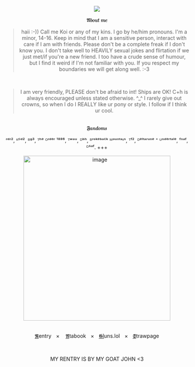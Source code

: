 <div align="center">

  
![](https://komarev.com/ghpvc/?username=Bigguykoi&color=724b2f&label=Folks&style=plastic)
<br />

𝕬𝒃𝒐𝒖𝒕 𝒎𝒆
> haii :-)) Call me Koi or any of my kins. I go by he/him pronouns. I'm a minor, 14-16. Keep in mind that I am a sensitive person, interact with care if I am with friends. Please don't be a complete freak if I don't know you. I don't take well to HEAVILY sexual jokes and flirtation if we just met/if you're a new friend. I too have a crude sense of humour, but I find it weird if I'm not familiar with you. If you respect my boundaries we will get along well. :-3

<br />

> I am very friendly, PLEASE don't be afraid to int! Ships are OK! C+h is always encouraged unless stated otherwise. ^_^ I rarely give out crowns, so when I do I REALLY like ur pony or style. I follow if I think ur cool. 
<br />
𝕱𝒂𝒏𝒅𝒐𝒎𝒔
<br />

ʳᵈʳ², ᴷᶜᵈ², ᴮᵍ³, ᵀʰᵉ ᴼʳᵈᵉʳ ¹⁸⁸⁶, ᵀʷᵃᵘ, ᴰᵇʰ, ᴮʳᵒᵏᵉᵇᵃᶜᵏ ᴹᵒᵘⁿᵗᵃᶦⁿ, ᵀᶠ², ᴰᵉˡᵗᵃʳᵘⁿᵉ ⁺ ᵁⁿᵈᵉʳᵗᵃˡᵉ, ᶠⁿᵃᶠ, ᴰˢᵃᶠ. +++
<br />

<img width="400" height="450" alt="image" src="https://github.com/user-attachments/assets/2c26e834-4aab-4f5b-92a3-90e199bc25e6" />

<br />

<br />




[𝕽](https://rentry.co/sbkj)entryㅤ×
ㅤ[𝕬](https://sillybillykoijoi.atabook.org/)tabookㅤ×ㅤ[𝕲l](https://guns.lol/sillybillykoijoi)uns.lolㅤ×ㅤ[𝕾](https://sillybillykoijoii.straw.page)trawpage

<br />

MY RENTRY IS BY MY GOAT JOHN <3
